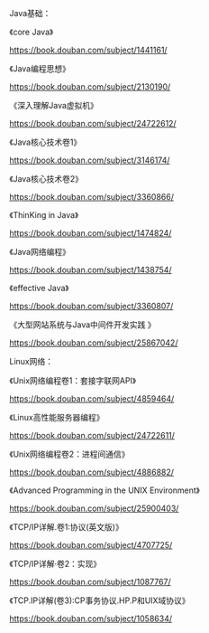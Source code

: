 Java基础：

《core Java》 

https://book.douban.com/subject/1441161/

《Java编程思想》

https://book.douban.com/subject/2130190/

《深入理解Java虚拟机》

https://book.douban.com/subject/24722612/

《Java核心技术卷1》

https://book.douban.com/subject/3146174/

《Java核心技术卷2》

https://book.douban.com/subject/3360866/

《ThinKing in Java》

https://book.douban.com/subject/1474824/

《Java网络编程》

https://book.douban.com/subject/1438754/

《effective Java》

https://book.douban.com/subject/3360807/

《大型网站系统与Java中间件开发实践 》

https://book.douban.com/subject/25867042/





Linux网络：

《Unix网络编程卷1：套接字联网API》

https://book.douban.com/subject/4859464/

《Linux高性能服务器编程》

https://book.douban.com/subject/24722611/

《Unix网络编程卷2：进程间通信》

https://book.douban.com/subject/4886882/

《Advanced Programming in the UNIX Environment》

https://book.douban.com/subject/25900403/

《TCP/IP详解.卷1:协议(英文版)》

https://book.douban.com/subject/4707725/

《TCP/IP详解·卷2：实现》

https://book.douban.com/subject/1087767/

《TCP.IP详解(卷3):CP事务协议.HP.P和UIX域协议》

https://book.douban.com/subject/1058634/


